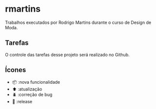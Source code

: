 # rmartins
Trabalhos executados por Rodrigo Martins durante o curso de Design de Moda.

## Tarefas
O controle das tarefas desse projeto será realizado no Github.

## Ícones
- 📦 :nova funcionalidade
- ⬆️ :atualização
- 🪲 :correção de bug
- 🏁 :release